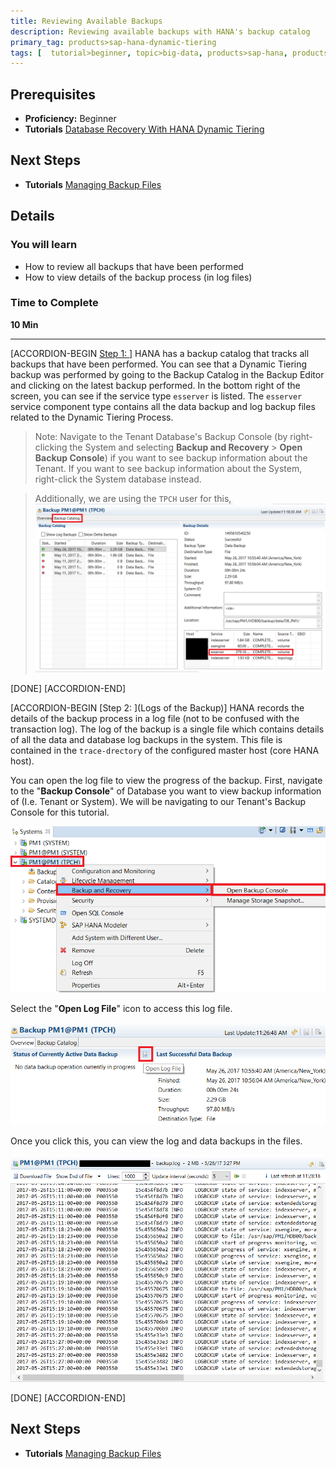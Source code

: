 ```yaml
---
title: Reviewing Available Backups
description: Reviewing available backups with HANA's backup catalog
primary_tag: products>sap-hana-dynamic-tiering
tags: [  tutorial>beginner, topic>big-data, products>sap-hana, products>sap-hana-dynamic-tiering, products>sap-hana-studio ]
---
```


## Prerequisites
 - **Proficiency:** Beginner
 - **Tutorials** [Database Recovery With HANA Dynamic Tiering](https://www.sap.com/developer/tutorials/dt-backup-recovery-part3.html)


## Next Steps
 - **Tutorials** [Managing Backup Files](https://www.sap.com/developer/tutorials/dt-backup-recovery-part5.html)

## Details
### You will learn
- How to review all backups that have been performed
- How to view details of the backup process (in log files)

### Time to Complete
**10 Min**

---

[ACCORDION-BEGIN [Step 1: ](Introduction)]
HANA has a backup catalog that tracks all backups that have been performed. You can see that a Dynamic Tiering backup was performed by going to the Backup Catalog in the Backup Editor and clicking on the latest backup performed. In the bottom right of the screen, you can see if the service type `esserver` is listed. The `esserver` service component type contains all the data backup and log backup files related to the Dynamic Tiering Process.

> Note: Navigate to the Tenant Database's Backup Console (by right-clicking the System and selecting **Backup and Recovery** > **Open Backup Console**) if you want to see  backup information about the Tenant. If you want to see backup information about the System, right-click the System database instead.

> Additionally, we are using the `TPCH` user for this,
![Backup Catalog - Esserver](backup-catalog.png)

[DONE]
[ACCORDION-END]

[ACCORDION-BEGIN [Step 2: ](Logs of the Backup)]
HANA records the details of the backup process in a log file (not to be confused with the transaction log). The log of the backup is a single file which contains details of all the data and database log backups in the system. This file is contained in the `trace-drectory` of the configured master host (core HANA host).

You can open the log file to view the progress of the backup. First, navigate to the "**Backup Console**" of Database you want to view backup information of (I.e. Tenant or System). We will be navigating to our Tenant's Backup Console for this tutorial.

![Backup Console](open-backup-console.png)

Select the "**Open Log File**" icon to access this log file.

![Open Log File](open-log-file.png)

Once you click this, you can view the log and data backups in the files.

![View Log and Data Backups](view-backups.png)

[DONE]
[ACCORDION-END]

## Next Steps
 - **Tutorials** [Managing Backup Files](https://www.sap.com/developer/tutorials/dt-backup-recovery-part5.html)
